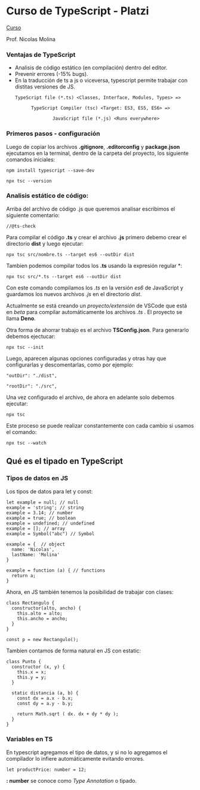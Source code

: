 # Curso de TypeScript - Platzi

[Curso](https://platzi.com/cursos/typescript/)

Prof. Nicolas Molina

### Ventajas de TypeScript

* Analisis de código estático (en compilación) dentro del editor.
* Prevenir errores (-15% bugs).
* En la traducción de ts a js o viceversa, typescript permite trabajar con distitas versiones de JS.
  ~~~
  TypeScript file (*.ts) <Classes, Interface, Modules, Types> => 
        
        TypeScript Compiler (tsc) <Target: ES3, ES5, ES6> => 
                
                JavaScript file (*.js) <Runs everywhere>
  ~~~

### Primeros pasos - configuración

Luego de copiar los archivos **.gitignore**, **.editorconfig** y **package.json** ejecutamos en la terminal, dentro de la carpeta del proyecto, los siguiente comandos iniciales:

~~~
npm install typescript --save-dev

npx tsc --version
~~~

### Analisis estático de código:

Arriba del archivo de código .js que queremos analisar escribimos el siguiente comentario:
~~~
//@ts-check
~~~

Para compilar el código **.ts** y crear el archivo **.js** primero debemo crear el directorio **dist** y luego ejecutar:
~~~
npx tsc src/nombre.ts --target es6 --outDir dist
~~~

Tambien podemos compilar todos los **.ts** usando la expresión regular *:
~~~
npx tsc src/*.ts --target es6 --outDir dist
~~~

Con este comando compilamos los *.ts* en la versión *es6* de JavaScript y guardamos los nuevos archivos *.js* en el directorio *dist*.

Actualmente se está creando un *proyecto/extensión* de VSCode que está en *beta* para compilar automáticamente los archivos *.ts* . El proyecto se llama **Deno**.

Otra forma de ahorrar trabajo es el archivo **TSConfig.json**. Para generarlo debemos ejectucar:
~~~
npx tsc --init
~~~
Luego, aparecen algunas opciones configuradas y otras hay que configurarlas y descomentarlas, como por ejemplo:
~~~
"outDir": "./dist",

"rootDir": "./src",
~~~
Una vez configurado el archivo, de ahora en adelante solo debemos ejecutar:
~~~
npx tsc
~~~
Este proceso se puede realizar constantemente con cada cambio si usamos el comando:
~~~
npx tsc --watch
~~~

## Qué es el tipado en TypeScript

### Tipos de datos en JS

Los tipos de datos para let y const:

~~~
let example = null; // null
example = 'string'; // string
example = 3.14; // number
example = true; // boolean
example = undefined; // undefined
example = []; // array
example = Symbol("abc") // Symbol

example = {  // object
  name: 'Nicolas',
  lastName: 'Molina'
}

example = function (a) { // functions
  return a;
}
~~~

Ahora, en JS también tenemos la posibilidad de trabajar con clases:

~~~
class Rectangulo {
  constructor(alto, ancho) {
    this.alto = alto;
    this.ancho = ancho;
  }
}

const p = new Rectangulo();
~~~

Tambien contamos de forma natural en JS con estatic:

~~~
class Punto {
  constructor (x, y) {
    this.x = x;
    this.y = y;
  }

  static distancia (a, b) {
    const dx = a.x - b.x;
    const dy = a.y - b.y;

    return Math.sqrt ( dx. dx + dy * dy );
  }
}
~~~

### Variables en TS

En typescript agregamos el tipo de datos, y si no lo agregamos el compilador lo infiere automáticamente evitando errores.

~~~
let productPrice: number = 12;
~~~

**: number** se conoce como *Type Annotation* o tipado.

